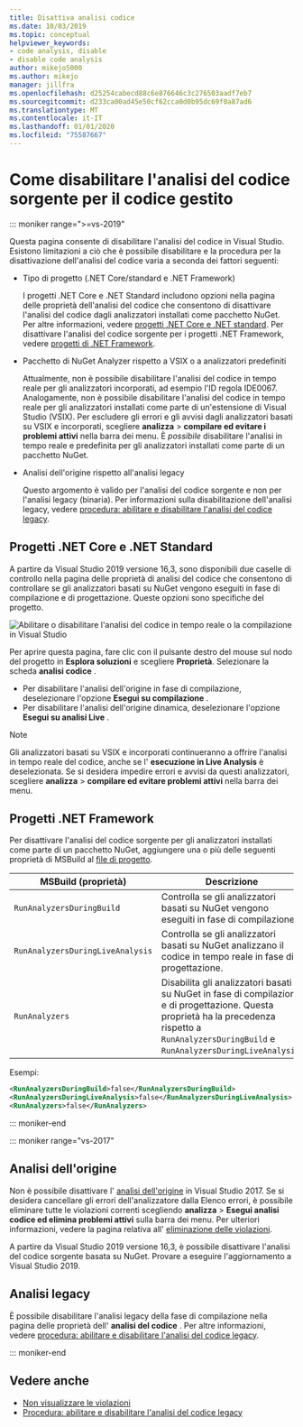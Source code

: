 ```yaml
---
title: Disattiva analisi codice
ms.date: 10/03/2019
ms.topic: conceptual
helpviewer_keywords:
- code analysis, disable
- disable code analysis
author: mikejo5000
ms.author: mikejo
manager: jillfra
ms.openlocfilehash: d25254cabecd88c6e876646c3c276503aadf7eb7
ms.sourcegitcommit: d233ca00ad45e50cf62cca0d0b95dc69f0a87ad6
ms.translationtype: MT
ms.contentlocale: it-IT
ms.lasthandoff: 01/01/2020
ms.locfileid: "75587667"
---
```

# <a name="how-to-disable-source-code-analysis-for-managed-code"></a>Come disabilitare l'analisi del codice sorgente per il codice gestito

::: moniker range=">=vs-2019"

Questa pagina consente di disabilitare l'analisi del codice in Visual Studio. Esistono limitazioni a ciò che è possibile disabilitare e la procedura per la disattivazione dell'analisi del codice varia a seconda dei fattori seguenti:

- Tipo di progetto (.NET Core/standard e .NET Framework)

  I progetti .NET Core e .NET Standard includono opzioni nella pagina delle proprietà dell'analisi del codice che consentono di disattivare l'analisi del codice dagli analizzatori installati come pacchetto NuGet. Per altre informazioni, vedere [progetti .NET Core e .NET standard](#net-core-and-net-standard-projects). Per disattivare l'analisi del codice sorgente per i progetti .NET Framework, vedere [progetti di .NET Framework](#net-framework-projects).

- Pacchetto di NuGet Analyzer rispetto a VSIX o a analizzatori predefiniti

  Attualmente, non è possibile disabilitare l'analisi del codice in tempo reale per gli analizzatori incorporati, ad esempio l'ID regola IDE0067. Analogamente, non è possibile disabilitare l'analisi del codice in tempo reale per gli analizzatori installati come parte di un'estensione di Visual Studio (VSIX). Per escludere gli errori e gli avvisi dagli analizzatori basati su VSIX e incorporati, scegliere **analizza** > **compilare ed evitare i problemi attivi** nella barra dei menu. È *possibile* disabilitare l'analisi in tempo reale e predefinita per gli analizzatori installati come parte di un pacchetto NuGet.

- Analisi dell'origine rispetto all'analisi legacy

  Questo argomento è valido per l'analisi del codice sorgente e non per l'analisi legacy (binaria). Per informazioni sulla disabilitazione dell'analisi legacy, vedere [procedura: abilitare e disabilitare l'analisi del codice legacy](how-to-enable-and-disable-automatic-code-analysis-for-managed-code.md).

## <a name="net-core-and-net-standard-projects"></a>Progetti .NET Core e .NET Standard

A partire da Visual Studio 2019 versione 16,3, sono disponibili due caselle di controllo nella pagina delle proprietà di analisi del codice che consentono di controllare se gli analizzatori basati su NuGet vengono eseguiti in fase di compilazione e di progettazione. Queste opzioni sono specifiche del progetto.

![Abilitare o disabilitare l'analisi del codice in tempo reale o la compilazione in Visual Studio](media/run-on-build-run-live-analysis.png)

Per aprire questa pagina, fare clic con il pulsante destro del mouse sul nodo del progetto in **Esplora soluzioni** e scegliere **Proprietà**. Selezionare la scheda **analisi codice** .

- Per disabilitare l'analisi dell'origine in fase di compilazione, deselezionare l'opzione **Esegui su compilazione** .
- Per disabilitare l'analisi dell'origine dinamica, deselezionare l'opzione **Esegui su analisi Live** .

> [!NOTE]
> Gli analizzatori basati su VSIX e incorporati continueranno a offrire l'analisi in tempo reale del codice, anche se l' **esecuzione in Live Analysis** è deselezionata. Se si desidera impedire errori e avvisi da questi analizzatori, scegliere **analizza** > **compilare ed evitare problemi attivi** nella barra dei menu.

## <a name="net-framework-projects"></a>Progetti .NET Framework

Per disattivare l'analisi del codice sorgente per gli analizzatori installati come parte di un pacchetto NuGet, aggiungere una o più delle seguenti proprietà di MSBuild al [file di progetto](../ide/solutions-and-projects-in-visual-studio.md#project-file).

| MSBuild (proprietà) | Descrizione | Default |
| - | - | - |
| `RunAnalyzersDuringBuild` | Controlla se gli analizzatori basati su NuGet vengono eseguiti in fase di compilazione. | `true` |
| `RunAnalyzersDuringLiveAnalysis` | Controlla se gli analizzatori basati su NuGet analizzano il codice in tempo reale in fase di progettazione. | `true` |
| `RunAnalyzers` | Disabilita gli analizzatori basati su NuGet in fase di compilazione e di progettazione. Questa proprietà ha la precedenza rispetto a `RunAnalyzersDuringBuild` e `RunAnalyzersDuringLiveAnalysis`. | `true` |

Esempi:

```xml
<RunAnalyzersDuringBuild>false</RunAnalyzersDuringBuild>
<RunAnalyzersDuringLiveAnalysis>false</RunAnalyzersDuringLiveAnalysis>
<RunAnalyzers>false</RunAnalyzers>
```

::: moniker-end

::: moniker range="vs-2017"

## <a name="source-analysis"></a>Analisi dell'origine

Non è possibile disattivare l' [analisi dell'origine](roslyn-analyzers-overview.md) in Visual Studio 2017. Se si desidera cancellare gli errori dell'analizzatore dalla Elenco errori, è possibile eliminare tutte le violazioni correnti scegliendo **analizza** > **Esegui analisi codice ed elimina problemi attivi** sulla barra dei menu. Per ulteriori informazioni, vedere la pagina relativa all' [eliminazione delle violazioni](use-roslyn-analyzers.md#suppress-violations).

A partire da Visual Studio 2019 versione 16,3, è possibile disattivare l'analisi del codice sorgente basata su NuGet. Provare a eseguire l'aggiornamento a Visual Studio 2019.

## <a name="legacy-analysis"></a>Analisi legacy

È possibile disabilitare l'analisi legacy della fase di compilazione nella pagina delle proprietà dell' **analisi del codice** . Per altre informazioni, vedere [procedura: abilitare e disabilitare l'analisi del codice legacy](how-to-enable-and-disable-automatic-code-analysis-for-managed-code.md).

::: moniker-end

## <a name="see-also"></a>Vedere anche

- [Non visualizzare le violazioni](use-roslyn-analyzers.md#suppress-violations)
- [Procedura: abilitare e disabilitare l'analisi del codice legacy](how-to-enable-and-disable-automatic-code-analysis-for-managed-code.md)
